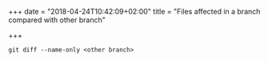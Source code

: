 +++
date = "2018-04-24T10:42:09+02:00"
title = "Files affected in a branch compared with other branch"

+++

```
git diff --name-only <other branch>
```
